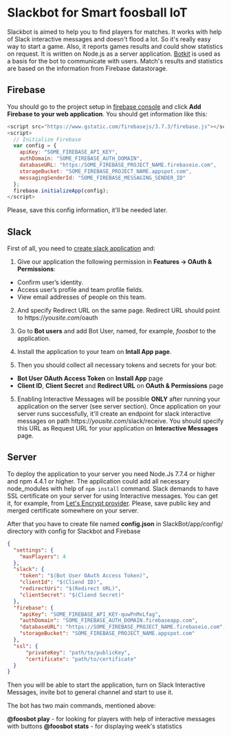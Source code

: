 # Slackbot for Smart foosball IoT

Slackbot is aimed to help you to find players for matches. It works with help of Slack interactive messages and doesn't flood a lot. So it's really easy way to start a game. Also, it reports games results and could show statistics on request. It is written on Node.js as a server application.
[Botkit](https://github.com/howdyai/botkit) is used as a basis for the bot to communicate with users. Match's results and statistics are based on the information from Firebase datastorage.

## Firebase 

You should go to the project setup in [firebase console](https://console.firebase.google.com) and click **Add Firebase to your web application**.
You should get information like this:

```javascript
<script src="https://www.gstatic.com/firebasejs/3.7.3/firebase.js"></script>
<script>
  // Initialize Firebase
  var config = {
    apiKey: "SOME_FIREBASE_API_KEY",
    authDomain: "SOME_FIREBASE_AUTH_DOMAIN",
    databaseURL: "https:/SOME_FIREBASE_PROJECT_NAME.firebaseio.com",
    storageBucket: "SOME_FIREBASE_PROJECT_NAME.appspot.com",
    messagingSenderId: "SOME_FIREBASE_MESSAGING_SENDER_ID"
  };
  firebase.initializeApp(config);
</script>
```

Please, save this config information, it'll be needed later.

## Slack

First of all, you need to [create slack application](https://api.slack.com/apps) and:

1. Give our application the following permission in **Features -> OAuth & Permissions**:
* Confirm user’s identity.
* Access user’s profile and team profile fields.
* View email addresses of people on this team.

2. And specify Redirect URL on the same page. Redirect URL should point to https://_yousite.com_/oauth

3. Go to **Bot users** and add Bot User, named, for example, _foosbot_ to the application.

4. Install the application to your team on **Intall App page**.

5. Then you should collect all necessary tokens and secrets for your bot:

* **Bot User OAuth Access Token** on **Install App** page
* **Client ID**, **Client Secret** and **Redirect URL** on **OAuth & Permissions** page

5. Enabling Interactive Messages will be possible **ONLY** after running your application on the server (see server section). Once application on your server runs successfully, it'll create an endpoint for slack interactive messages on path https://_yousite.com_/slack/receive. You should specify this URL as Request URL for your application on **Interactive Messages** page.

## Server

To deploy the application to your server you need Node.Js 7.7.4 or higher and npm 4.4.1 or higher. The application could add all necessary node_modules with help of `npm install` command.
Slack demands to have SSL certificate on your server for using Interactive messages. You can get it, for example, from [Let's Encrypt provider](letsencrypt.org). Please, save public key and merged certificate somewhere on your server.

After that you have to create file named **config.json** in SlackBot/app/config/ directory with config for Slackbot and Firebase

```json
{
  "settings": {
    "maxPlayers": 4
  },
  "slack": {
    "token": "$(Bot User OAuth Access Token)",
    "clientId": "$(Cliend ID)",
    "redirectUri": "$(Redirect URL)",
    "clientSecret": "$(Cliend Secret)"
  },
  "firebase": {
    "apiKey": "SOME_FIREBASE_API_KEY-quwPnMxLfag",
    "authDomain": "SOME_FIREBASE_AUTH_DOMAIN.firebaseapp.com",
    "databaseURL": "https://SOME_FIREBASE_PROJECT_NAME.firebaseio.com",
    "storageBucket": "SOME_FIREBASE_PROJECT_NAME.appspot.com"
  },
  "ssl": {
      "privateKey": "path/to/publicKey",
      "certificate": "path/to/certificate"
  }
}
```

Then you will be able to start the application, turn on Slack Interactive Messages, invite bot to general channel and start to use it.

The bot has two main commands, mentioned above:

**@foosbot play** - for looking for players with help of interactive messages with buttons
**@foosbot stats** - for displaying week's statistics
